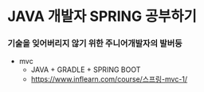 # JAVA 개발자 SPRING 공부하기 
### 기술을 잊어버리지 않기 위한 주니어개발자의 발버둥

* mvc
  * JAVA + GRADLE + SPRING BOOT 
  * https://www.inflearn.com/course/스프링-mvc-1/
